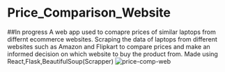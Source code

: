 # Price_Comparison_Website

##In progress
A web app used to comapre prices of similar laptops from differnt ecommerce websites.
Scraping the data of laptops from different websites such as Amazon and Flipkart to compare prices and make an informed decision on which website to buy the product from.
Made using React,Flask,BeautifulSoup(Scrapper)
![price-comp-web](https://user-images.githubusercontent.com/88344386/203323410-c6a18a5d-d6a6-44ed-823a-865e01b6a7f0.JPG)
